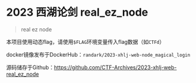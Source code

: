 # 2023 西湖论剑 real_ez_node

> real ez node

本项目使用动态flag，请使用`$FLAG`环境变量传入flag数据（如`CTFd`）

docker镜像发布于DockerHub：`randark/2023-xhlj-web-node_magical_login`

源码储存于Github：https://github.com/CTF-Archives/2023-xhlj-web-real_ez_node